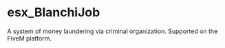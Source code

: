 # esx_BlanchiJob
A system of money laundering via criminal organization. Supported on the FiveM platform.
